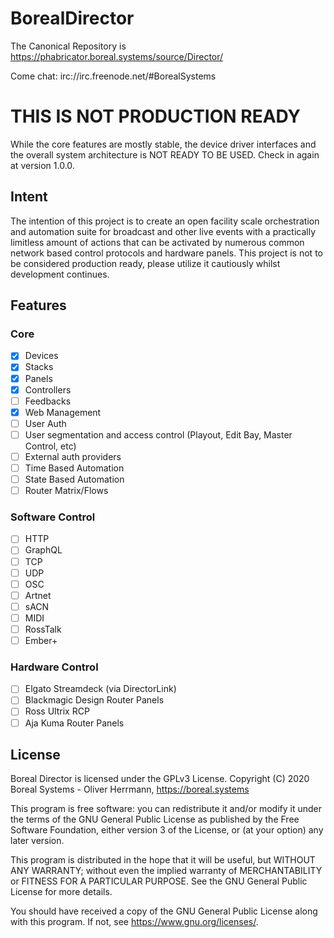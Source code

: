 # BorealDirector

The Canonical Repository is https://phabricator.boreal.systems/source/Director/

Come chat: irc://irc.freenode.net/#BorealSystems

# THIS IS NOT PRODUCTION READY
While the core features are mostly stable, the device driver interfaces and the overall system architecture is NOT READY TO BE USED. Check in again at version 1.0.0.

## Intent
The intention of this project is to create an open facility scale orchestration and automation suite for broadcast and other live events with a practically limitless amount of actions that can be activated by numerous common network based control protocols and hardware panels. This project is not to be considered production ready, please utilize it cautiously whilst development continues.

## Features
### Core
- [x] Devices
- [x] Stacks
- [x] Panels
- [x] Controllers
- [ ] Feedbacks
- [x] Web Management
- [ ] User Auth
- [ ] User segmentation and access control (Playout, Edit Bay, Master Control, etc)
- [ ] External auth providers
- [ ] Time Based Automation
- [ ] State Based Automation
- [ ] Router Matrix/Flows

### Software Control
- [ ] HTTP
- [ ] GraphQL
- [ ] TCP
- [ ] UDP
- [ ] OSC
- [ ] Artnet
- [ ] sACN
- [ ] MIDI
- [ ] RossTalk
- [ ] Ember+

### Hardware Control
- [ ] Elgato Streamdeck (via DirectorLink)
- [ ] Blackmagic Design Router Panels
- [ ] Ross Ultrix RCP
- [ ] Aja Kuma Router Panels

## License
Boreal Director is licensed under the GPLv3 License.
Copyright (C) 2020 Boreal Systems - Oliver Herrmann, https://boreal.systems

This program is free software: you can redistribute it and/or modify
it under the terms of the GNU General Public License as published by
the Free Software Foundation, either version 3 of the License, or
(at your option) any later version.

This program is distributed in the hope that it will be useful,
but WITHOUT ANY WARRANTY; without even the implied warranty of
MERCHANTABILITY or FITNESS FOR A PARTICULAR PURPOSE.  See the
GNU General Public License for more details.

You should have received a copy of the GNU General Public License
along with this program.  If not, see <https://www.gnu.org/licenses/>.
